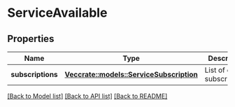 # ServiceAvailable

## Properties

Name | Type | Description | Notes
------------ | ------------- | ------------- | -------------
**subscriptions** | [**Vec<crate::models::ServiceSubscription>**](ServiceSubscription.md) | List of current subscriptions. | 

[[Back to Model list]](../README.md#documentation-for-models) [[Back to API list]](../README.md#documentation-for-api-endpoints) [[Back to README]](../README.md)


